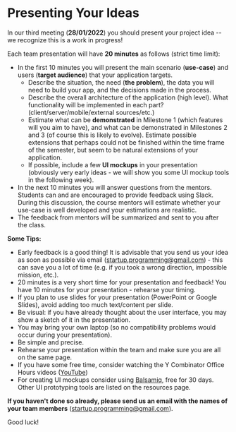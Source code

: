 
# Presenting Your Ideas
In our third meeting (**28/01/2022**) you should present your project idea -- we recognize this is a work in progress!

Each team presentation will have **20 minutes** as follows (strict time limit):

- In the first 10 minutes you will present the main scenario (**use-case**) and users (**target audience**) that your application targets.
    - Describe the situation, the need (**the problem**), the data you will need to build your app, and the decisions made in the process.
    - Describe the overall architecture of the application (high level). What functionality will be implemented in each part? (client/server/mobile/external sources/etc.)
    - Estimate what can be **demonstrated** in Milestone 1 (which features will you aim to have), and what can be demonstrated in Milestones 2 and 3 (of course this is likely to evolve). Estimate possible extensions that perhaps could not be finished within the time frame of the semester, but seem to be natural extensions of your application.
    - If possible, include a few **UI mockups** in your presentation (obviously very early ideas - we will show you some UI mockup tools in the following week).
- In the next 10 minutes you will answer questions from the mentors.  Students can and are encouraged to provide feedback using Slack. During this discussion, the course mentors will estimate whether your use-case is well developed and your estimations are realistic.
- The feedback from mentors will be summarized and sent to you after the class. 

**Some Tips:**

- Early feedback is a good thing! It is advisable that you send us your idea as soon as possible via email ([startup.programming@gmail.com](mailto:startup.programming@gmail.com)) - this can save you a lot of time (e.g. if you took a wrong direction, impossible mission, etc.).
- 20 minutes is a very short time for your presentation and feedback! You have 10 minutes for your presentation - rehearse your timing.
- If you plan to use slides for your presentation (PowerPoint or Google Slides), avoid adding too much text/content per slide. 
- Be visual: if you have already thought about the user interface, you may show a sketch of it in the presentation.
- You may bring your own laptop (so no compatibility problems would occur during your presentation).
- Be simple and precise.
- Rehearse your presentation within the team and make sure you are all on the same page.
- If you have some free time, consider watching the Y Combinator Office Hours videos ([YouTube](https://www.youtube.com/watch?v=9cWPxuxqdGQ))
- For creating UI mockups consider using [Balsamiq](https://balsamiq.com/download/), free for 30 days. Other UI prototyping tools are listed on the resources page. 

**If you haven't done so already, please send us an email with the names of your team members** ([startup.programming@gmail.com](mailto:startup.programming@gmail.com)).

Good luck!
